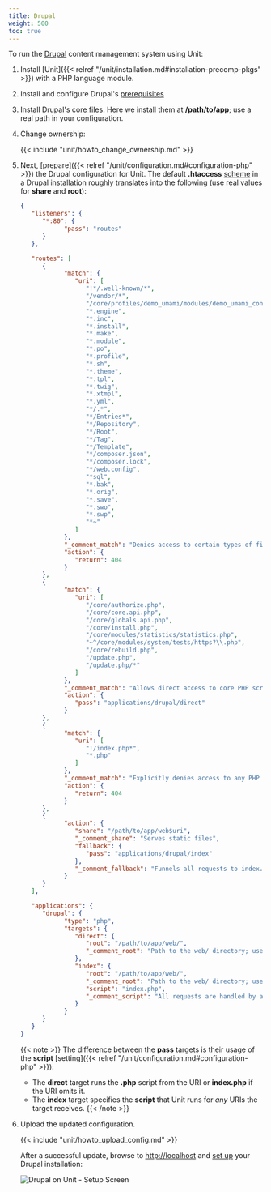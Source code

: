```yaml
---
title: Drupal
weight: 500
toc: true
---
```


To run the [Drupal](https://www.drupal.org) content management system using
Unit:

1. Install [Unit]({{< relref "/unit/installation.md#installation-precomp-pkgs" >}}) with a PHP language module.

2. Install and configure Drupal's [prerequisites](https://www.drupal.org/docs/system-requirements)

3. Install Drupal's [core files](https://www.drupal.org/docs/develop/using-composer/manage-dependencies#download-core).
Here we install them at **/path/to/app**; use a real path in your configuration.

4. Change ownership:

   {{< include "unit/howto_change_ownership.md" >}}

5. Next, [prepare]({{< relref "/unit/configuration.md#configuration-php" >}}) the Drupal configuration for Unit.
   The default **.htaccess** [scheme](https://github.com/drupal/drupal)
   in a Drupal installation roughly translates into the following (use real
   values for **share** and **root**):

   ```json
   {
      "listeners": {
         "*:80": {
               "pass": "routes"
         }
      },

      "routes": [
         {
               "match": {
                  "uri": [
                     "!*/.well-known/*",
                     "/vendor/*",
                     "/core/profiles/demo_umami/modules/demo_umami_content/default_content/*",
                     "*.engine",
                     "*.inc",
                     "*.install",
                     "*.make",
                     "*.module",
                     "*.po",
                     "*.profile",
                     "*.sh",
                     "*.theme",
                     "*.tpl",
                     "*.twig",
                     "*.xtmpl",
                     "*.yml",
                     "*/.*",
                     "*/Entries*",
                     "*/Repository",
                     "*/Root",
                     "*/Tag",
                     "*/Template",
                     "*/composer.json",
                     "*/composer.lock",
                     "*/web.config",
                     "*sql",
                     "*.bak",
                     "*.orig",
                     "*.save",
                     "*.swo",
                     "*.swp",
                     "*~"
                  ]
               },
               "_comment_match": "Denies access to certain types of files and directories best kept hidden, allows access to well-known locations according to RFC 5785",
               "action": {
                  "return": 404
               }
         },
         {
               "match": {
                  "uri": [
                     "/core/authorize.php",
                     "/core/core.api.php",
                     "/core/globals.api.php",
                     "/core/install.php",
                     "/core/modules/statistics/statistics.php",
                     "~^/core/modules/system/tests/https?\\.php",
                     "/core/rebuild.php",
                     "/update.php",
                     "/update.php/*"
                  ]
               },
               "_comment_match": "Allows direct access to core PHP scripts",
               "action": {
                  "pass": "applications/drupal/direct"
               }
         },
         {
               "match": {
                  "uri": [
                     "!/index.php*",
                     "*.php"
                  ]
               },
               "_comment_match": "Explicitly denies access to any PHP scripts other than index.php",
               "action": {
                  "return": 404
               }
         },
         {
               "action": {
                  "share": "/path/to/app/web$uri",
                  "_comment_share": "Serves static files",
                  "fallback": {
                     "pass": "applications/drupal/index"
                  },
                  "_comment_fallback": "Funnels all requests to index.php"
               }
         }
      ],

      "applications": {
         "drupal": {
               "type": "php",
               "targets": {
                  "direct": {
                     "root": "/path/to/app/web/",
                     "_comment_root": "Path to the web/ directory; use a real path in your configuration"
                  },
                  "index": {
                     "root": "/path/to/app/web/",
                     "_comment_root": "Path to the web/ directory; use a real path in your configuration",
                     "script": "index.php",
                     "_comment_script": "All requests are handled by a single script"
                  }
               }
         }
      }
   }
   ```

   {{< note >}}
   The difference between the **pass** targets is their usage of
   the **script** [setting]({{< relref "/unit/configuration.md#configuration-php" >}}):

   - The **direct** target runs the **.php** script from the
     URI or **index.php** if the URI omits it.
   - The **index** target specifies the **script** that Unit
     runs for *any* URIs the target receives.
   {{< /note >}}

6. Upload the updated configuration.

   {{< include "unit/howto_upload_config.md" >}}

   After a successful update, browse to <http://localhost> and [set up](https://www.drupal.org/docs/develop/using-composer/manage-dependencies#s-install-drupal-using-the-standard-web-interface)
   your Drupal installation:

   ![Drupal on Unit - Setup Screen](/unit/images/drupal.png)
